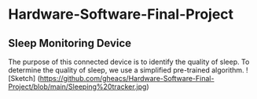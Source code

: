 # Hardware-Software-Final-Project

## Sleep Monitoring Device
The purpose of this connected device is to identify the quality of sleep. To determine the quality of sleep, we use a simplified pre-trained algorithm.
![Sketch] (https://github.com/gheacs/Hardware-Software-Final-Project/blob/main/Sleeping%20tracker.jpg)
